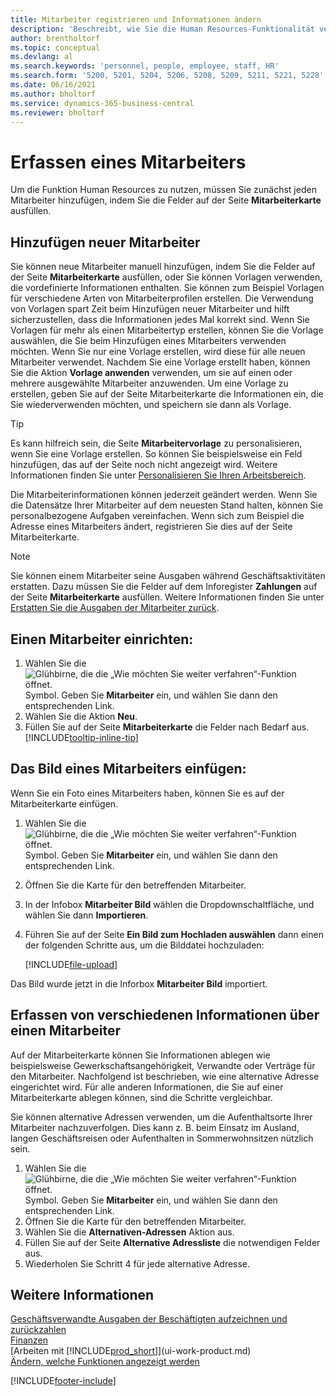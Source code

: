 ```yaml
---
title: Mitarbeiter registrieren und Informationen ändern
description: 'Beschreibt, wie Sie die Human Resources-Funktionalität verwenden, um neue Mitarbeiter zu registrieren oder Mitarbeiterinformationen für bestehende Mitarbeiter zu bearbeiten.'
author: brentholtorf
ms.topic: conceptual
ms.devlang: al
ms.search.keywords: 'personnel, people, employee, staff, HR'
ms.search.form: '5200, 5201, 5204, 5206, 5208, 5209, 5211, 5221, 5228'
ms.date: 06/16/2021
ms.author: bholtorf
ms.service: dynamics-365-business-central
ms.reviewer: bholtorf
---
```

# Erfassen eines Mitarbeiters

Um die Funktion Human Resources zu nutzen, müssen Sie zunächst jeden Mitarbeiter hinzufügen, indem Sie die Felder auf der Seite **Mitarbeiterkarte** ausfüllen.

## Hinzufügen neuer Mitarbeiter

Sie können neue Mitarbeiter manuell hinzufügen, indem Sie die Felder auf der Seite **Mitarbeiterkarte** ausfüllen, oder Sie können Vorlagen verwenden, die vordefinierte Informationen enthalten. Sie können zum Beispiel Vorlagen für verschiedene Arten von Mitarbeiterprofilen erstellen. Die Verwendung von Vorlagen spart Zeit beim Hinzufügen neuer Mitarbeiter und hilft sicherzustellen, dass die Informationen jedes Mal korrekt sind. Wenn Sie Vorlagen für mehr als einen Mitarbeitertyp erstellen, können Sie die Vorlage auswählen, die Sie beim Hinzufügen eines Mitarbeiters verwenden möchten. Wenn Sie nur eine Vorlage erstellen, wird diese für alle neuen Mitarbeiter verwendet. Nachdem Sie eine Vorlage erstellt haben, können Sie die Aktion **Vorlage anwenden** verwenden, um sie auf einen oder mehrere ausgewählte Mitarbeiter anzuwenden. Um eine Vorlage zu erstellen, geben Sie auf der Seite Mitarbeiterkarte die Informationen ein, die Sie wiederverwenden möchten, und speichern sie dann als Vorlage.

> [!TIP]
> Es kann hilfreich sein, die Seite **Mitarbeitervorlage** zu personalisieren, wenn Sie eine Vorlage erstellen. So können Sie beispielsweise ein Feld hinzufügen, das auf der Seite noch nicht angezeigt wird. Weitere Informationen finden Sie unter [Personalisieren Sie Ihren Arbeitsbereich](ui-personalization-user.md#start-personalizing-by-using-the-personalization-mode).

Die Mitarbeiterinformationen können jederzeit geändert werden. Wenn Sie die Datensätze Ihrer Mitarbeiter auf dem neuesten Stand halten, können Sie personalbezogene Aufgaben vereinfachen. Wenn sich zum Beispiel die Adresse eines Mitarbeiters ändert, registrieren Sie dies auf der Seite Mitarbeiterkarte.

> [!NOTE]  
> Sie können einem Mitarbeiter seine Ausgaben während Geschäftsaktivitäten erstatten. Dazu müssen Sie die Felder auf dem Inforegister **Zahlungen** auf der Seite **Mitarbeiterkarte** ausfüllen. Weitere Informationen finden Sie unter [Erstatten Sie die Ausgaben der Mitarbeiter zurück](finance-how-record-reimburse-employee-expenses.md).

## Einen Mitarbeiter einrichten:

1. Wählen Sie die ![Glühbirne, die die „Wie möchten Sie weiter verfahren“-Funktion öffnet.](media/ui-search/search_small.png "Sagen Sie mir, was Sie tun möchten") Symbol. Geben Sie **Mitarbeiter** ein, und wählen Sie dann den entsprechenden Link.
2. Wählen Sie die Aktion **Neu**.
3. Füllen Sie auf der Seite **Mitarbeiterkarte** die Felder nach Bedarf aus. [!INCLUDE[tooltip-inline-tip](includes/tooltip-inline-tip_md.md)]

## Das Bild eines Mitarbeiters einfügen:

Wenn Sie ein Foto eines Mitarbeiters haben, können Sie es auf der Mitarbeiterkarte einfügen.

1. Wählen Sie die ![Glühbirne, die die „Wie möchten Sie weiter verfahren“-Funktion öffnet.](media/ui-search/search_small.png "Was möchten Sie tun?") Symbol. Geben Sie **Mitarbeiter** ein, und wählen Sie dann den entsprechenden Link.
2. Öffnen Sie die Karte für den betreffenden Mitarbeiter.
3. In der Infobox **Mitarbeiter Bild** wählen die Dropdownschaltfläche, und wählen Sie dann **Importieren**.
4. Führen Sie auf der Seite **Ein Bild zum Hochladen auswählen** dann einen der folgenden Schritte aus, um die Bilddatei hochzuladen:

   [!INCLUDE[file-upload](includes/file-upload.md)]

Das Bild wurde jetzt in die Inforbox **Mitarbeiter Bild** importiert.

## Erfassen von verschiedenen Informationen über einen Mitarbeiter

Auf der Mitarbeiterkarte können Sie Informationen ablegen wie beispielsweise Gewerkschaftsangehörigkeit, Verwandte oder Verträge für den Mitarbeiter. Nachfolgend ist beschrieben, wie eine alternative Adresse eingerichtet wird. Für alle anderen Informationen, die Sie auf einer Mitarbeiterkarte ablegen können, sind die Schritte vergleichbar.

Sie können alternative Adressen verwenden, um die Aufenthaltsorte Ihrer Mitarbeiter nachzuverfolgen. Dies kann z. B. beim Einsatz im Ausland, langen Geschäftsreisen oder Aufenthalten in Sommerwohnsitzen nützlich sein.

1. Wählen Sie die ![Glühbirne, die die „Wie möchten Sie weiter verfahren“-Funktion öffnet.](media/ui-search/search_small.png "Was möchten Sie tun?") Symbol. Geben Sie **Mitarbeiter** ein, und wählen Sie dann den entsprechenden Link.
2. Öffnen Sie die Karte für den betreffenden Mitarbeiter.
3. Wählen Sie die **Alternativen-Adressen** Aktion aus.
4. Füllen Sie auf der Seite **Alternative Adressliste** die notwendigen Felder aus.
5. Wiederholen Sie Schritt 4 für jede alternative Adresse.

## Weitere Informationen

[Geschäftsverwandte Ausgaben der Beschäftigten aufzeichnen und zurückzahlen](finance-how-record-reimburse-employee-expenses.md)  
[Finanzen](finance.md)  
[Arbeiten mit [!INCLUDE[prod_short](includes/prod_short.md)]](ui-work-product.md)  
[Ändern, welche Funktionen angezeigt werden](ui-experiences.md)


[!INCLUDE[footer-include](includes/footer-banner.md)]